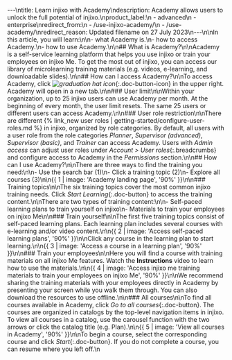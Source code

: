 ---\ntitle: Learn injixo with Academy\ndescription: Academy allows users to unlock the full potential of injixo.\nproduct_label:\n  - advanced\n  - enterprise\nredirect_from:\n  - /use-injixo-academy/\n  - /use-academy/\nredirect_reason: Updated filename on 27 July 2023\n---\n\nIn this article, you will learn:\n\n- what Academy is.\n- how to access Academy.\n- how to use Academy.\n\n## What is Academy?\n\nAcademy is a self-service learning platform that helps you use injixo or train your employees on injixo Me. To get the most out of injixo, you can access our library of microlearning training materials (e.g. videos, e-learning, and downloadable slides).\n\n## How can I access Academy?\n\nTo access Academy, click _![graduation hat icon](/assets/img/common/academic_cap.png)_{:.doc-button-icon} in the upper right. Academy will open in a new tab.\n\n### User limit\n\nWithin your organization, up to 25 injixo users can use Academy per month. At the beginning of every month, the user limit resets. The same 25 users or different users can access Academy.\n\n### User role restriction\n\nThere are different {% link_new user roles | getting-started/configure-user-roles.md %} in injixo, organized by role categories. By default, all users with a user role from the role categories _Planner_, _Supervisor (advanced)_, _Supervisor (basic)_, and _Trainer_ can access Academy. Users with _Admin access_ can adjust user roles under _Account > User roles_{:.breadcrumbs} and configure access to Academy in the _Permissions_ section.\n\n## How can I use Academy?\n\nThere are three ways to find the training you need:\n\n- Use the search bar (1)\n- Click a training topic (2)\n- Explore all courses (3)\n\n{{ 1 | image: 'Academy landing page', '90%' }}\n\n### Training topics\n\nThe six training topics cover the most common injixo training needs. Click _Start Learning_{:.doc-button} to access the training content.\n\nThere are two types of training content:\n\n- Self-paced learning plans to train yourself on injixo\n- Materials to train your employees on injixo Me\n\n### Train yourself\n\nThe first five training topics consist of self-paced learning plans. Each learning plan includes several courses with e-learning and/or video content.\n\n{{ 2 | image: 'Access self-paced learning plans', '90%' }}\n\nClick any course in the learning plan to start learning.\n\n{{ 3 | image: 'Access a course in a learning plan', '90%' }}\n\n### Train your employees\n\nHere you will find a course with training materials on all injixo Me features. Watch the **Instructions** video to learn how to use the materials.\n\n{{ 4 | image: 'Access injixo me training materials to train your employees on injixo Me', '90%' }}\n\nWe recommend sharing the training materials with your employees directly in Academy by presenting your screen while you walk them through. You can also download the resources to use offline.\n\n### All courses\n\nTo find all courses available in Academy, click _Go to all courses_{:.doc-button}. The courses are organized in catalogs by the top-level navigation items in injixo. To view all courses in a catalog, use the carousel function with the two arrows or click the catalog title (e.g. Plan).\n\n{{ 5 | image: 'View all courses in Academy', '90%' }}\n\nTo begin a course, select the corresponding course and click _Start_{:.doc-button}. If you do not complete a course, you can resume where you left off.\n
